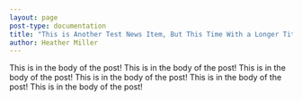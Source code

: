 ```yaml
---
layout: page
post-type: documentation
title: "This is Another Test News Item, But This Time With a Longer Title That Will Wrap"
author: Heather Miller
---
```


This is in the body of the post! This is in the body of the post! This is in the body of the post! This is in the body of the post! This is in the body of the post! This is in the body of the post!

